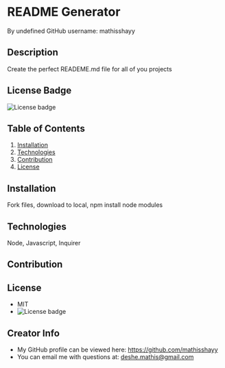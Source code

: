 # README Generator
  By undefined
  GitHub username: mathisshayy
  ## Description
  Create the perfect READEME.md file for all of you projects
  ## License Badge
  ![License badge](https://img.shields.io/badge/license-MIT-green)
  ## Table of Contents
  1. [Installation](#Installation)
  2. [Technologies](#Technologies)
  3. [Contribution](#Contribution)
  4. [License](#License)
  ## Installation
  Fork files, download to local, npm install node modules
  ## Technologies
  Node, Javascript, Inquirer
  ## Contribution
  
  ## License
  * MIT
  * ![License badge](https://img.shields.io/badge/license-MIT-green)
  ## Creator Info
  * My GitHub profile can be viewed here: https://github.com/mathisshayy
  * You can email me with questions at: deshe.mathis@gmail.com